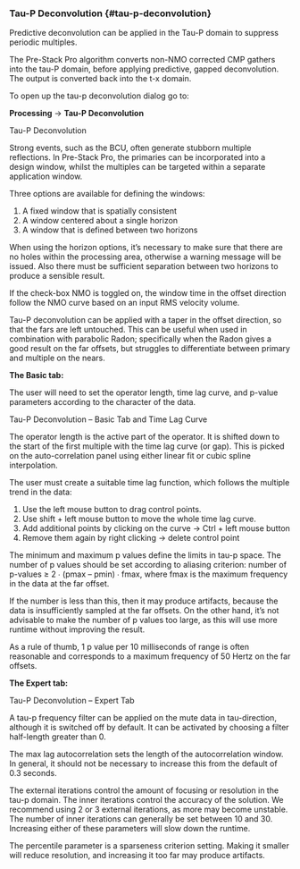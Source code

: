 ### Tau-P Deconvolution {#tau-p-deconvolution}

Predictive deconvolution can be applied in the Tau-P domain to suppress periodic multiples.

The Pre-Stack Pro algorithm converts non-NMO corrected CMP gathers into the tau-P domain, before applying predictive, gapped deconvolution. The output is converted back into the t-x domain.

To open up the tau-p deconvolution dialog go to:

**Processing** → **Tau-P Deconvolution**

Tau-P Deconvolution

Strong events, such as the BCU, often generate stubborn multiple reflections. In Pre-Stack Pro, the primaries can be incorporated into a design window, whilst the multiples can be targeted within a separate application window.

Three options are available for defining the windows:

1.  A fixed window that is spatially consistent
2.  A window centered about a single horizon
3.  A window that is defined between two horizons

When using the horizon options, it’s necessary to make sure that there are no holes within the processing area, otherwise a warning message will be issued. Also there must be sufficient separation between two horizons to produce a sensible result.

If the check-box NMO is toggled on, the window time in the offset direction follow the NMO curve based on an input RMS velocity volume.

Tau-P deconvolution can be applied with a taper in the offset direction, so that the fars are left untouched. This can be useful when used in combination with parabolic Radon; specifically when the Radon gives a good result on the far offsets, but struggles to differentiate between primary and multiple on the nears.

**The Basic tab:**

The user will need to set the operator length, time lag curve, and p-value parameters according to the character of the data.

Tau-P Deconvolution – Basic Tab and Time Lag Curve

The operator length is the active part of the operator. It is shifted down to the start of the first multiple with the time lag curve (or gap). This is picked on the auto-correlation panel using either linear fit or cubic spline interpolation.

The user must create a suitable time lag function, which follows the multiple trend in the data:

1.  Use the left mouse button to drag control points.
2.  Use shift + left mouse button to move the whole time lag curve.
3.  Add additional points by clicking on the curve → Ctrl + left mouse button
4.  Remove them again by right clicking → delete control point

The minimum and maximum p values define the limits in tau-p space. The number of p values should be set according to aliasing criterion: number of p-values ≥ 2 ∙ (pmax – pmin) ∙ fmax, where fmax is the maximum frequency in the data at the far offset.

If the number is less than this, then it may produce artifacts, because the data is insufficiently sampled at the far offsets. On the other hand, it’s not advisable to make the number of p values too large, as this will use more runtime without improving the result.

As a rule of thumb, 1 p value per 10 milliseconds of range is often reasonable and corresponds to a maximum frequency of 50 Hertz on the far offsets.

**The Expert tab:**

Tau-P Deconvolution – Expert Tab

A tau-p frequency filter can be applied on the mute data in tau-direction, although it is switched off by default. It can be activated by choosing a filter half-length greater than 0\.

The max lag autocorrelation sets the length of the autocorrelation window. In general, it should not be necessary to increase this from the default of 0.3 seconds.

The external iterations control the amount of focusing or resolution in the tau-p domain. The inner iterations control the accuracy of the solution. We recommend using 2 or 3 external iterations, as more may become unstable. The number of inner iterations can generally be set between 10 and 30\. Increasing either of these parameters will slow down the runtime.

The percentile parameter is a sparseness criterion setting. Making it smaller will reduce resolution, and increasing it too far may produce artifacts.
